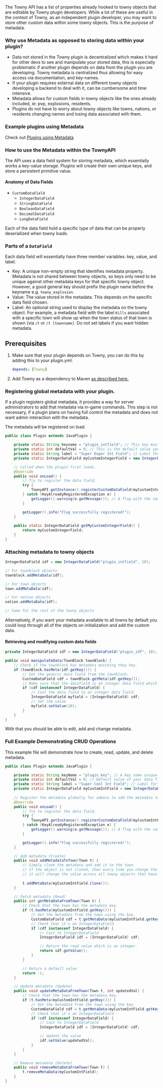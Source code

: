 The Towny API has a list of properties already hooked to towny objects that are editable by Towny plugin developers. While a lot of these are useful in the context of Towny, as an independent plugin developer, you may want to store other custom data within some towny objects. This is the purpose of metadata.

### Why use Metadata as opposed to storing data within your plugin?
* Data not stored in the Towny plugin is decentralized which makes it hard for other devs to see and manipulate your stored data, this is especially problematic if another plugin depends on data from the plugin you are developing. Towny metadata is centralized thus allowing for easy access via documentation, and key-names.
* If your plugin requires external data on different towny objects developing a backend to deal with it, can be cumbersome and time intensive.
* Metadata allows for custom fields in towny objects like the ones already included, ie: pvp, explosions, residents.
* Plugins do not have to worry about towny objects like towns, nations, or residents changing names and losing data associated with them.

### Example plugins using Metadata
Check out [Plugins using Metadata](https://github.com/TownyAdvanced/Towny/wiki/Plugins-using-the-Towny-API#plugins-using-metadata)

### How to use the Metadata within the TownyAPI
The API uses a data field system for storing metadata, which essentially works a key-value storage. Plugins will create their own unique keys, and store a persistent primitive value.

#### Anatomy of Data Fields
- `CustomDataField`
  - `IntegerDataField`
  - `StringDataField`
  - `BooleanDataField`
  - `DecimalDataField`
  - `LongDataField`

Each of the data field hold a specific type of data that can be properly deserialized when towny loads.

### Parts of a `DataField`
Each data field will essentially have three member variables: key, value, and label.
* Key: A unique non-empty string that identifies metadata property. Metadata is not shared between towny objects, so keys only need to be unique against other metadata keys for that specific towny object. However, a good general key should prefix the plugin name before the keyname e.g. `towny_explosion`.
* Value: The value stored in the metadata. This depends on the specific data field chosen. 
* Label: An optional string used to display the metadata on the towny object. For example, a metadata field with the label `Kills` associated with a specific town will show up when the town status of that town is shown (via `/t` or `/t [townname]`. Do not set labels if you want hidden metadata.

## Prerequisites 
1) Make sure that your plugin depends on Towny, you can do this by adding this to your plugin.yml:
     ```yaml
     depends: [Towny]
     ```
2) Add Towny as a dependency to Maven [as described here.](https://github.com/TownyAdvanced/Towny/wiki/TownyAPI#getting-started-with-towny-and-your-ide)

### Registering global metadata with your plugin.
If a plugin registers global metadata, it provides a way for server administrators to add that metadata via in-game commands. This step is not necessary, if a plugin plans on having full control the metadata and does not want admin interaction with the metadata.

The metadata will be registered on load.

```java
public class Plugin extends JavaPlugin {

    private static String keyname = "plugin_intfield"; // This key must be unique to your plugin.
    private static int defaultVal = 0; // This is the default value your data field will have whenever its added to an object.
    private static String label = "Super Duper Int Field"; // Label that will be displayed when the towny object's status is shown.
    private static IntegerDataField myCustomIntegerField = new IntegerDataField(keyname, defaultVal, label);

    // Called when the plugin first loads.
    @Override
    public void onLoad() {
        // Try to register the data field.
        try {
            TownyAPI.getInstance().registerCustomDataField(myCustomIntegerField);
        } catch (KeyAlreadyRegisteredException e) {
            getLogger().warning(e.getMessage()); // A flag with the same key name already exists try again
        }

        getLogger().info("Flag successfully registered!");
    }
    
    public static IntegerDataField getMyCustomIntegerField() {
        return myCustomIntegerField;
    }
}
```
     
### Attaching metadata to towny objects
```java
IntegerDataField idf = new IntegerDataField("plugin_intfield", 10);

// For townblock objects
townblock.addMetaData(idf);

// For town objects
town.addMetaData(idf);

// For nation objects
nation.addMetaData(idf);

// Same for the rest of the towny objects
```

Alternatively, if you want your metadata available to all towns by default you could loop through all of the objects on initialization and add the custom data.


#### Retrieving and modifying custom data fields
```java
private IntegerDataField idf = new IntegerDataField("plugin_idf", 10);

public void manipulateData(TownBlock townBlock) {
    // Check if the townblock has metadata matching they key.
    if (townBlock.hasMeta(idf.getKey())) {
        // Get the generic data field from the townblock.
        CustomDataField cdf = townBlock.getMeta(idf.getKey());
        // Make sure that the datafield is an integer data field which is what 'idf' is.
        if (cdf instanceof IntegerDataField) {
            // Cast the data field to an integer data field.
            IntegerDataField myfield = (IntegerDataField) cdf;
            // Set the value
            myfield.setValue(10);
        }
    } 
}
```

With that you should be able to edit, add and change metadata.

### Full Example Demonstrating CRUD Operations
This example file will demonstrate how to create, read, update, and delete metadata.

```java
public class Plugin extends JavaPlugin {

    private static String keyName = "plugin_key"; // A key name unique to your plugin.
    private static int defaultVal = 0; // Default value of your data field.
    private static String label = "Super Cool Int Field"; // Label for the metadata that will be displayed when status is called for that towny object.
    private static IntegerDataField myCustomIntField = new IntegerDataField(keyName, defaultVal, label);
    
    // Register the metadata globally for admins to add the metadata to objects via in-game commands. 
    @Override
    public void onLoad() {
        // Try to register the data field.
        try {
            TownyAPI.getInstance().registerCustomDataField(myCustomIntField);
        } catch (KeyAlreadyRegisteredException e) {
            getLogger().warning(e.getMessage()); // A flag with the same key name already exists try again
        }

        getLogger().info("Flag successfully registered!");
    }

    // Add metadata (Create)
    public void addMetadataToTown(Town t) {
        // Simply clone the metadata and add it to the town.
        // If the object is not cloned, then every time you change the value for the field,
        // it will change the value across all towny objects that have the metadata.
        
        t.addMetaData(myCustomIntField.clone());
    }

    // Fetch metadata (Read)
    public int getMetaDataFromTown(Town t) {
        // Check that the town has the metadata key.
        if (t.hasMeta(myCustomIntField.getKey())) {
            // Get the metadata from the town using the key.
            CustomDataField cdf = t.getMetaData(myCustomIntField.getKey());
            // Check that it's an IntegerDataField
            if (cdf instanceof IntegerDataField) {
                // Cast to IntegerDataField
                IntegerDataField idf = (IntegerDataField) cdf;

                // Return the read value which is an integer.
                return idf.getValue();
            }
        }

        // Return a default value
        return -1;
    }

    // Update metadata (Update)
    public void updateMetaDataFromTown(Town t, int updatedVal) {
        // Check that the town has the metadata key.
        if (t.hasMeta(myCustomIntField.getKey())) {
            // Get the metadata from the town using the key.
            CustomDataField cdf = t.getMetaData(myCustomIntField.getKey());
            // Check that it's an IntegerDataField
            if (cdf instanceof IntegerDataField) {
                // Cast to IntegerDataField
                IntegerDataField idf = (IntegerDataField) cdf;

                // Update the value
                idf.setValue(updatedVal);
            }
        }
    }

    // Remove metadata (Delete)
    public void removeMetaDataFromTown(Town t) {
        t.removeMetaData(myCustomIntField);
    }
}
```


